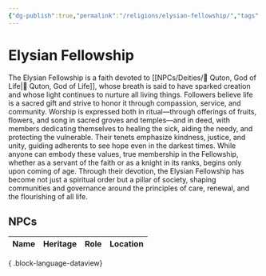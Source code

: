 ```yaml
---
{"dg-publish":true,"permalink":"/religions/elysian-fellowship/","tags":["Organization"]}
---
```


# Elysian Fellowship 
 The Elysian Fellowship is a faith devoted to [[NPCs/Deities/🌿 Quton, God of Life\|🌿 Quton, God of Life]], whose breath is said to have sparked creation and whose light continues to nurture all living things. Followers believe life is a sacred gift and strive to honor it through compassion, service, and community. Worship is expressed both in ritual—through offerings of fruits, flowers, and song in sacred groves and temples—and in deed, with members dedicating themselves to healing the sick, aiding the needy, and protecting the vulnerable. Their tenets emphasize kindness, justice, and unity, guiding adherents to see hope even in the darkest times. While anyone can embody these values, true membership in the Fellowship, whether as a servant of the faith or as a knight in its ranks, begins only upon coming of age. Through their devotion, the Elysian Fellowship has become not just a spiritual order but a pillar of society, shaping communities and governance around the principles of care, renewal, and the flourishing of all life.
## NPCs
| Name | Heritage | Role | Location |
| ---- | -------- | ---- | -------- |

{ .block-language-dataview}


<!--
PIC / Map
-->